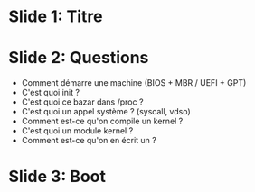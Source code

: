 # Slide 1: Titre


# Slide 2: Questions

- Comment démarre une machine (BIOS + MBR / UEFI + GPT)
- C'est quoi init ?
- C'est quoi ce bazar dans /proc ?
- C'est quoi un appel système ? (syscall, vdso)
- Comment est-ce qu'on compile un kernel ?
- C'est quoi un module kernel ?
- Comment est-ce qu'on en écrit un ?

# Slide 3: Boot


